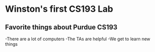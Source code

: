 # Winston's first CS193 Lab





## Favorite things about Purdue CS193
  -There are a lot of computers
  -The TAs are helpful
  -We get to learn new things 
 



